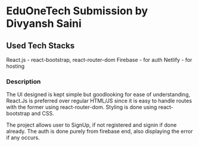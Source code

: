 # EduOneTech Submission by Divyansh Saini

## Used Tech Stacks
React.js - react-bootstrap, react-router-dom 
Firebase - for auth
Netlify - for hosting

### Description
The UI designed is kept simple but goodlooking for ease of understanding,
React.Js is preferred over regular HTML/JS since it is easy to handle routes with the former using react-router-dom.
Styling is done using react-bootstrap and CSS.

The project allows user to SignUp, if not registered and signin if done already.
The auth is done purely from firebase end, also displaying the error if any occurs.

